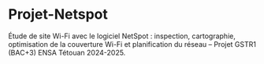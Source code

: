# Projet-Netspot
Étude de site Wi-Fi avec le logiciel NetSpot : inspection, cartographie, optimisation de la couverture Wi-Fi et planification du réseau – Projet GSTR1 (BAC+3) ENSA Tétouan 2024-2025.
